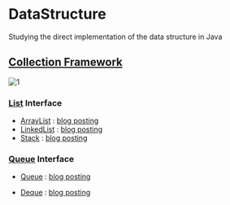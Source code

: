 # DataStructure

Studying the direct implementation of the data structure in Java


## [Collection Framework](https://github.com/jinyoungchoi95/DataStructure/blob/master/src/DataStructure/Collection.java)


![1](https://user-images.githubusercontent.com/69106910/115505534-90146200-a2b4-11eb-946c-5fd6aac74a57.png)


### [List](https://github.com/jinyoungchoi95/DataStructure/blob/master/src/DataStructure/List/List.java) Interface

- [ArrayList](https://github.com/jinyoungchoi95/DataStructure/blob/master/src/DataStructure/List/ArrayList.java) : [blog posting](https://jinyoungchoi95.tistory.com/9)
- [LinkedList](https://github.com/jinyoungchoi95/DataStructure/blob/master/src/DataStructure/List/LinkedList.java) : [blog posting](https://jinyoungchoi95.tistory.com/10)
- [Stack](https://github.com/jinyoungchoi95/DataStructure/blob/master/src/DataStructure/List/Stack.java) : [blog posting](https://jinyoungchoi95.tistory.com/24)

### [Queue](https://github.com/jinyoungchoi95/DataStructure/blob/master/src/DataStructure/Queue/Queue.java) Interface

- [Queue](https://github.com/jinyoungchoi95/DataStructure/blob/master/src/DataStructure/Queue/Queue.java) : [blog posting](https://jinyoungchoi95.tistory.com/27)

- [Deque](https://github.com/jinyoungchoi95/DataStructure/blob/master/src/DataStructure/Queue/Deque.java) : [blog posting](https://jinyoungchoi95.tistory.com/28)
